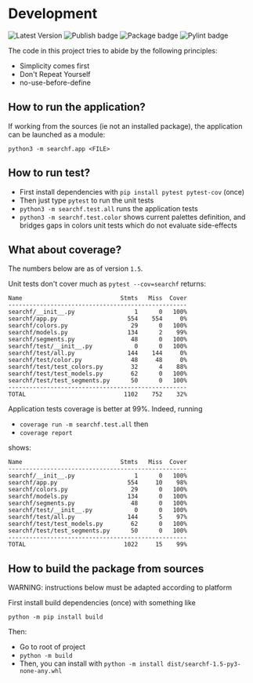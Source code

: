 # Development

![Latest Version](https://img.shields.io/pypi/v/searchf)
![Publish badge](https://github.com/human3/searchf/actions/workflows/python-publish.yml/badge.svg)
![Package badge](https://github.com/human3/searchf/actions/workflows/python-package.yml/badge.svg)
![Pylint badge](https://github.com/human3/searchf/actions/workflows/pylint.yml/badge.svg)

The code in this project tries to abide by the following principles:

- Simplicity comes first
- Don't Repeat Yourself
- no-use-before-define

## How to run the application?

If working from the sources (ie not an installed package), the application can be launched as a module:

`python3 -m searchf.app <FILE>`

## How to run test?

- First install dependencies with `pip install pytest pytest-cov` (once)
- Then just type `pytest` to run the unit tests
- `python3 -m searchf.test.all` runs the application tests
- `python3 -m searchf.test.color` shows current palettes definition, and bridges gaps in colors unit tests which do not evaluate side-effects

## What about coverage?

The numbers below are as of version `1.5`.

Unit tests don't cover much as `pytest --cov=searchf` returns:

```
Name                            Stmts   Miss  Cover
---------------------------------------------------
searchf/__init__.py                 1      0   100%
searchf/app.py                    554    554     0%
searchf/colors.py                  29      0   100%
searchf/models.py                 134      2    99%
searchf/segments.py                48      0   100%
searchf/test/__init__.py            0      0   100%
searchf/test/all.py               144    144     0%
searchf/test/color.py              48     48     0%
searchf/test/test_colors.py        32      4    88%
searchf/test/test_models.py        62      0   100%
searchf/test/test_segments.py      50      0   100%
---------------------------------------------------
TOTAL                            1102    752    32%
```

Application tests coverage is better at 99%. Indeed, running
- `coverage run -m searchf.test.all` then
- `coverage report`

shows:

```
Name                            Stmts   Miss  Cover
---------------------------------------------------
searchf/__init__.py                 1      0   100%
searchf/app.py                    554     10    98%
searchf/colors.py                  29      0   100%
searchf/models.py                 134      0   100%
searchf/segments.py                48      0   100%
searchf/test/__init__.py            0      0   100%
searchf/test/all.py               144      5    97%
searchf/test/test_models.py        62      0   100%
searchf/test/test_segments.py      50      0   100%
---------------------------------------------------
TOTAL                            1022     15    99%
```

## How to build the package from sources

WARNING: instructions below must be adapted according to platform

First install build dependencies (once) with something like

`python -m pip install build`

Then:

- Go to root of project
- `python -m build`
- Then, you can install with `python -m install dist/searchf-1.5-py3-none-any.whl`
